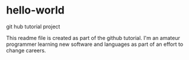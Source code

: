 # hello-world
git hub tutorial project

This readme file is created as part of the github tutorial.
I'm an amateur programmer learning new software and languages as part of an effort to change careers.
